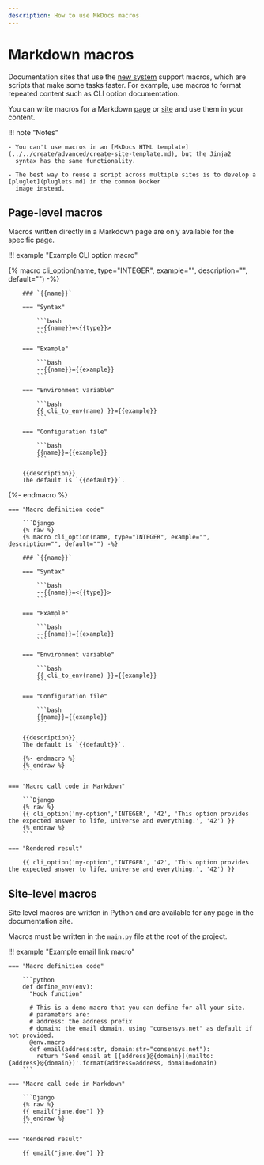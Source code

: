 ```yaml
---
description: How to use MkDocs macros
---
```


# Markdown macros

Documentation sites that use the [new system](../../overview/index.md#new-documentation-system) support macros, which
are scripts that make some tasks faster.
For example, use macros to format repeated content such as CLI option documentation.

You can write macros for a Markdown [page](#page-level-macros) or [site](#site-level-macros) and use them in your content.

!!! note "Notes"

    - You can't use macros in an [MkDocs HTML template](../../create/advanced/create-site-template.md), but the Jinja2
      syntax has the same functionality.

    - The best way to reuse a script across multiple sites is to develop a [pluglet](pluglets.md) in the common Docker
      image instead.

## Page-level macros

Macros written directly in a Markdown page are only available for the specific page.

!!! example "Example CLI option macro"

{% macro cli_option(name, type="INTEGER", example="", description="", default="") -%}

        ### `{{name}}`

        === "Syntax"

            ```bash
            --{{name}}=<{{type}}>
            ```

        === "Example"

            ```bash
            --{{name}}={{example}}
            ```

        === "Environment variable"

            ```bash
            {{ cli_to_env(name) }}={{example}}
            ```

        === "Configuration file"

            ```bash
            {{name}}={{example}}
            ```

        {{description}}
        The default is `{{default}}`.

{%- endmacro %}

    === "Macro definition code"

        ```Django
        {% raw %}
        {% macro cli_option(name, type="INTEGER", example="", description="", default="") -%}

        ### `{{name}}`

        === "Syntax"

            ```bash
            --{{name}}=<{{type}}>
            ```

        === "Example"

            ```bash
            --{{name}}={{example}}
            ```

        === "Environment variable"

            ```bash
            {{ cli_to_env(name) }}={{example}}
            ```

        === "Configuration file"

            ```bash
            {{name}}={{example}}
            ```

        {{description}}
        The default is `{{default}}`.

        {%- endmacro %}
        {% endraw %}
        ```

    === "Macro call code in Markdown"

        ```Django
        {% raw %}
        {{ cli_option('my-option','INTEGER', '42', 'This option provides the expected answer to life, universe and everything.', '42') }}
        {% endraw %}
        ```

    === "Rendered result"

        {{ cli_option('my-option','INTEGER', '42', 'This option provides the expected answer to life, universe and everything.', '42') }}

## Site-level macros

Site level macros are written in Python and are available for any page in the documentation site.

Macros must be written in the `main.py` file at the root of the project.

!!! example "Example email link macro"

    === "Macro definition code"

        ```python
        def define_env(env):
          "Hook function"

          # This is a demo macro that you can define for all your site.
          # parameters are:
          # address: the address prefix
          # domain: the email domain, using "consensys.net" as default if not provided.
          @env.macro
          def email(address:str, domain:str="consensys.net"):
            return 'Send email at [{address}@{domain}](mailto:{address}@{domain})'.format(address=address, domain=domain)
        ```

    === "Macro call code in Markdown"

        ```Django
        {% raw %}
        {{ email("jane.doe") }}
        {% endraw %}
        ```

    === "Rendered result"

        {{ email("jane.doe") }}

